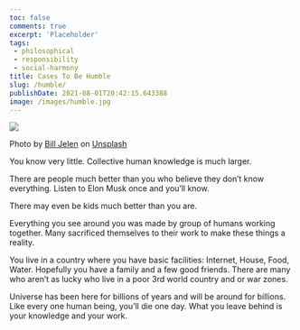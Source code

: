 ```yaml
---
toc: false
comments: true
excerpt: 'Placeholder' 
tags:
 - philosophical
 - responsibility
 - social-harmony
title: Cases To Be Humble
slug: /humble/
publishDate: 2021-08-01T20:42:15.643388
image: /images/humble.jpg
---
```

![](/images/humble.jpg)

Photo by <a href="https://unsplash.com/@billjelen?utm_source=unsplash&utm_medium=referral&utm_content=creditCopyText">Bill Jelen</a> on <a href="https://unsplash.com/s/photos/rocket?utm_source=unsplash&utm_medium=referral&utm_content=creditCopyText">Unsplash</a>
  
You know very little. Collective human knowledge is much larger.

There are people much better than you who believe they don’t know everything. Listen to Elon Musk once and you’ll know.

There may even be kids much better than you are.

Everything you see around you was made by group of humans working together. Many sacrificed themselves to their work to make these things a reality.

You live in a country where you have basic facilities: Internet, House, Food, Water. Hopefully you have a family and a few good friends. There are many who aren’t as lucky who live in a poor 3rd world country and or war zones.

Universe has been here for billions of years and will be around for billions. Like every one human being, you’ll die one day. What you leave behind is your knowledge and your work.
